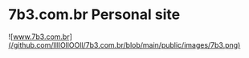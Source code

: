 # 7b3.com.br Personal site

![www.7b3.com.br](/github.com/llllOllOOll/7b3.com.br/blob/main/public/images/7b3.png)



